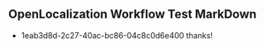 ## OpenLocalization Workflow Test MarkDown
* 1eab3d8d-2c27-40ac-bc86-04c8c0d6e400 
thanks!<!--HONumber=Mar16_HO2-->
